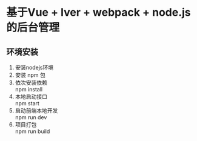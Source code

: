 # 基于Vue + Iver + webpack + node.js 的后台管理

## 环境安装
1. 安装nodejs环境
  2. 安装 npm 包 
  3. 依次安装依赖  
    npm install
  4. 本地启动接口  
    npm start
  5. 启动前端本地开发  
    npm run dev
  6. 项目打包  
    npm run build
    
